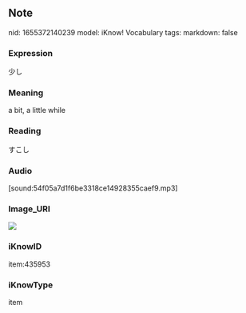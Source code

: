 ## Note
nid: 1655372140239
model: iKnow! Vocabulary
tags: 
markdown: false

### Expression
少し

### Meaning
a bit, a little while

### Reading
すこし

### Audio
[sound:54f05a7d1f6be3318ce14928355caef9.mp3]

### Image_URI
<img src="32ad310b042be10f53576a469d8b145e.jpg">

### iKnowID
item:435953

### iKnowType
item
